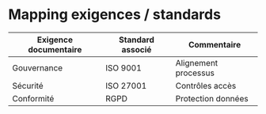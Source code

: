 # Mapping exigences / standards

| Exigence documentaire | Standard associé | Commentaire |
|----------------------|------------------|-------------|
| Gouvernance          | ISO 9001         | Alignement processus |
| Sécurité             | ISO 27001        | Contrôles accès     |
| Conformité           | RGPD             | Protection données  |